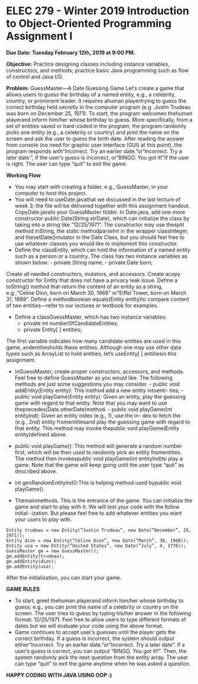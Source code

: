 # ELEC 279 - Winter 2019 Introduction to Object-Oriented Programming Assignment I
**Due Date: Tuesday February 12th, 2019 at 9:00 PM.**

**Objective:** Practice designing classes including instance variables, constructors, and
methods; practice basic Java programming such as flow of control and Java I/O.

**Problem:** GuessMaster—A Date Guessing Game
Let’s create a game that allows users to guess the birthday of a named entity, e.g.,
a celebrity, country, or prominent leader. It requires ahuman playertrying to guess
the correct birthday held secretly in the computer program (e.g. Justin Trudeau was
born on December 25, 1971). To start, the program welcomes thehuman playerand
inform him/her whose birthday to guess. More specifically, from a set of entities saved
or hard-coded in the program, the program randomly picks one entity (e.g., a celebrity
or country) and print the name on the screen and ask the user to guess the birth date.
After reading the answer from console (no need for graphic user interface (GUI) at this
point), the program responds with“Incorrect. Try an earlier date.”or“Incorrect. Try a
later date.”, if the user’s guess is incorrect, or“BINGO. You got it!”if the user is right.
The user can type “quit” to exit the game.


**Working Flow**
- You may start with creating a folder, e.g., GuessMaster, in your computer to host
    this project.
- You will need to useDate.javathat we discussed in the last lecture of week 3; the file
    will be delivered together with this assignment handout. CopyDate.javato your
    GuessMaster folder. In Date.java, add one more constructor public Date(String
    strDate), which can initialize the class by taking into a string like “12/25/1971”.
    The constructor may use thesplit method inString, the static methodparseInt in
    the wrapper classInteger, and thesetDate()mutator in the Date Class, but you
    should feel free to use whatever classes you would like to implement this constructor.
- Define the classEntity, which can hold the information of a named entity such as a
    person or a country. The class has two instance variables as shown below:
       - private String name;
       - private Date born;

Create all needed constructors, mutators, and accessors. Create acopy constructor
for Entity that does not have a privacy leak issue. Define a toString() method
that return the content of an entity as a string, e.g.,“Celine Dion, born on March
30, 1968” or“Eiffel Tower, born on March 31, 1889”. Define a methodboolean
equals(Entity entity)to compare content of two entities—refer to our lectures or
textbook for examples.

- Define a classGuessMaster, which has two instance variables:
    - private int numberOfCandidateEntities;
    - private Entity[ ] entities;

The first variable indicates how many candidate entities are used in this game,
andentitiesholds these entities. Although one may use other data types such as
ArrayList to hold entities, let’s useEntity[ ] entitiesin this assignment.

- InGuessMaster, create proper constructors, accessors, and methods. Feel free
    to define GuessMaster as you would like. The following methods are just some
    suggestions you may consider.
       - public void addEntity(Entity entity): This method add a new entity intoenti-
          ties;
       - public void playGame(Entity entity): Given an entity, play the guessing game
          with regard to that entity. Note that you may want to use theprecedes(Date
          otherDate)method.
       - public void playGame(int entityInd): Given an entity index (e.g., 1), use the in-
          dex to fetch the (e.g., 2nd) entity fromentitiesand play the guessing game with
          regard to that entity. This method may invoke thepublic void playGame(Entity
          entity)defined above.


- public void playGame(): This method will generate a random number first,
    which will be then used to randomly pick an entity fromentities. The method
    then invokespublic void playGame(int entityInd)to play a game. Note that
    the game will keep going until the user type “quit” as described above.
- int genRandomEntityInd():This is helping method used bypublic void playGame().
- Themainmethods. This is the entrance of the game. You can initialize the
    game and start to play with it. We will test your code with the follow initial-
    ization. But please feel free to add whatever entities you want your users to
    play with.
```
Entity trudeau = new Entity(”Justin Trudeau”, new Date(”December”, 25,
1971));
Entity dion = new Entity(”Celine Dion”, new Date(”March”, 30, 1968));
Entity usa = new Entity(”United States”, new Date(”July”, 4, 1776));
GuessMaster gm = new GuessMaster();
gm.addEntity(trudeau);
gm.addEntity(dion);
gm.addEntity(usa);
```
After the initialization, you can start your game.

**GAME RULES**
- To start, greet thehuman playerand inform him/her whose birthday to guess;
    e.g., you can print the name of a celebrity or country on the screen. The user tries
    to guess by typing his/her answer in the following format: 12/25/1971. Feel free to
    allow users to type different formats of dates but we will evaluate your code using
    the above format.
- Game continues to accept user’s guesses until the player gets the correct birthday.
    If a guess is incorrect, the system should output either“Incorrect. Try an earlier
    date.”or“Incorrect. Try a later date”. If a user’s guess is correct, you can output
    “BINGO. You got it!!”. Then, the system randomly pick the next question from
    the entity array. The user can type “quit” to exit the game anytime when he was
    asked a question.

**HAPPY CODING WITH JAVA USING OOP :)**
